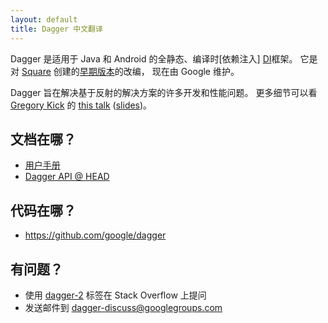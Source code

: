 ```yaml
---
layout: default
title: Dagger 中文翻译
---
```


Dagger 是适用于 Java 和 Android 的全静态、编译时[依赖注入] [DI]框架。
它是对 [Square] 创建的[早期版本](https://github.com/square/dagger)的改编，
现在由 Google 维护。

Dagger 旨在解决基于反射的解决方案的许多开发和性能问题。
更多细节可以看 [Gregory Kick][gak] 的 [this talk][dagger-talk-video] ([slides][dagger-talk-slides])。

## 文档在哪？

* [用户手册](users-guide)
* [Dagger API @ HEAD][api-docs]

## 代码在哪？

* <https://github.com/google/dagger>

## 有问题？

* 使用 [dagger-2][stack-overflow] 标签在 Stack Overflow 上提问
* 发送邮件到 [dagger-discuss@googlegroups.com][dagger-discuss]

<!-- References -->

[api-docs]: http://dagger.dev/api/latest/
[DI]: http://en.wikipedia.org/wiki/Dependency_injection
[dagger-talk-video]: https://www.youtube.com/watch?v=oK_XtfXPkqw
[dagger-discuss]: https://groups.google.com/forum/#!forum/dagger-discuss
[dagger-github]: https://github.com/google/dagger
[dagger-talk-slides]: https://docs.google.com/presentation/d/1fby5VeGU9CN8zjw4lAb2QPPsKRxx6mSwCe9q7ECNSJQ/pub?start=false&loop=false&delayms=3000
[Square]: http://square.github.io/
[stack-overflow]: http://stackoverflow.com/questions/tagged/dagger-2
[gak]: https://twitter.com/gk5885

